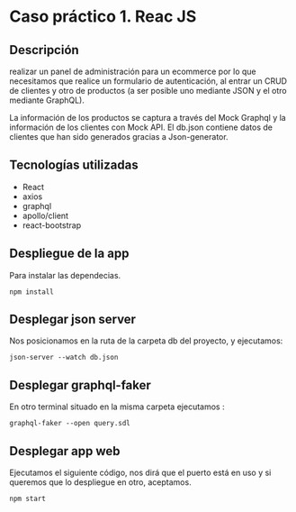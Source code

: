 
# Caso práctico 1. Reac JS

## Descripción
realizar un panel de administración para un ecommerce por lo que necesitamos que realice un formulario de autenticación, al entrar un CRUD de clientes y otro de productos (a ser posible uno mediante JSON y el otro mediante GraphQL).

La información de los productos se captura a través del Mock Graphql y la información de los clientes con Mock API. 
El db.json contiene datos de clientes que han sido generados gracias a Json-generator.

## Tecnologías utilizadas

* React
* axios
* graphql
* apollo/client
* react-bootstrap

## Despliegue de la app

Para instalar las dependecias.

~~~
npm install
~~~

## Desplegar json server

Nos posicionamos en la ruta de la carpeta db del proyecto, y ejecutamos:

~~~
json-server --watch db.json
~~~

## Desplegar graphql-faker

En otro terminal situado en la misma carpeta ejecutamos :

~~~
graphql-faker --open query.sdl
~~~

## Desplegar app web

Ejecutamos el siguiente código, nos dirá que el puerto está en uso y si queremos que lo despliegue en otro, aceptamos.

~~~
npm start
~~~


